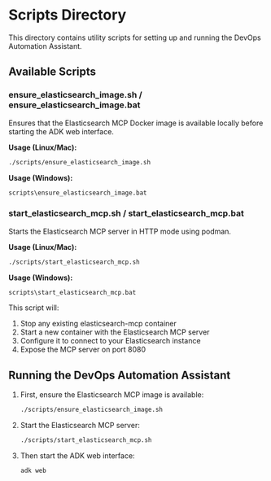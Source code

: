 # Scripts Directory

This directory contains utility scripts for setting up and running the DevOps Automation Assistant.

## Available Scripts

### ensure_elasticsearch_image.sh / ensure_elasticsearch_image.bat
Ensures that the Elasticsearch MCP Docker image is available locally before starting the ADK web interface.

**Usage (Linux/Mac):**
```bash
./scripts/ensure_elasticsearch_image.sh
```

**Usage (Windows):**
```cmd
scripts\ensure_elasticsearch_image.bat
```

### start_elasticsearch_mcp.sh / start_elasticsearch_mcp.bat
Starts the Elasticsearch MCP server in HTTP mode using podman.

**Usage (Linux/Mac):**
```bash
./scripts/start_elasticsearch_mcp.sh
```

**Usage (Windows):**
```cmd
scripts\start_elasticsearch_mcp.bat
```

This script will:
1. Stop any existing elasticsearch-mcp container
2. Start a new container with the Elasticsearch MCP server
3. Configure it to connect to your Elasticsearch instance
4. Expose the MCP server on port 8080

## Running the DevOps Automation Assistant

1. First, ensure the Elasticsearch MCP image is available:
   ```bash
   ./scripts/ensure_elasticsearch_image.sh
   ```

2. Start the Elasticsearch MCP server:
   ```bash
   ./scripts/start_elasticsearch_mcp.sh
   ```

3. Then start the ADK web interface:
   ```bash
   adk web
   ```